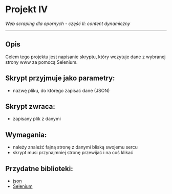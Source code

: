 # Projekt IV
*Web scraping dla opornych - część II: content dynamiczny*

---

## Opis

Celem tego projektu jest napisanie skryptu, który wczytuje dane z wybranej strony www za pomocą Selenium.

## Skrypt przyjmuje jako parametry:
- nazwę pliku, do którego zapisać dane (JSON)

## Skrypt zwraca:
- zapisany plik z danymi

## Wymagania:
- należy znaleźć fajną stronę z danymi bliską swojemu sercu
- skrypt musi przynajmniej stronę przewijać i na coś klikać

## Przydatne biblioteki:
- [json](https://docs.python.org/3/library/json.html)
- [Selenium](https://selenium-python.readthedocs.io/)

